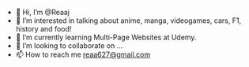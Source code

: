 - 👋 Hi, I’m @Reaaj
- 👀 I’m interested in talking about anime, manga, videogames, cars, F1, history and food!
- 🌱 I’m currently learning Multi-Page Websites at Udemy.
- 💞️ I’m looking to collaborate on ...
- 📫 How to reach me reaa627@gmail.com

<!---
Reaaj/Reaaj is a ✨ special ✨ repository because its `README.md` (this file) appears on your GitHub profile.
You can click the Preview link to take a look at your changes.
--->

